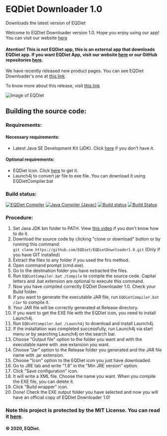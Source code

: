 # EQDiet Downloader 1.0
Downloads the latest version of EQDiet

Welcome to EQDiet Downloader version 1.0. Hope you enjoy using our app! You can visit our website [here](https://eqdiet.weebly.com)

#### Atention! This is not EQDiet app, this is an external app that downloads EQDiet app. If you want EQDiet App, visit our website [here](https://eqdiet.weebly.com/downloads.html) or our GitHub repositories [here](https://github.com/EQDiet).

We have recently released new product pages. You can see EQDiet Downloader's one at [this link](https://eqdiet.weebly.com/eqdiet-downloader.html)

To know more about this release, visit [this link](https://eqdiet.weebly.com/release-notes/released-eqdiet-downloader-10)

![Image of EQDiet](https://eqdiet.weebly.com/uploads/1/2/2/7/122786941/eqdiet_orig.png)

## Building the source code:

### Requirements:

#### Necessary requirements:

- Latest Java SE Development Kit (JDK). Click [here](https://lumi.gq/jdk) if you don't have it.

#### Optional requirements:

- EQDiet Icon. Click [here](https://drive.google.com/uc?export=download&id=1FTz1a2WWUdH8tjqEx7AUVdR1lHHBMxJK) to get it.
- Launch4j to convert jar file to exe file. You can download it using EQDietCompiler.bat

### Build status:
[![EQDiet Compiler](https://github.com/EQDiet/EQDietDownloader1.0/workflows/EQDiet%20Compiler/badge.svg)](https://github.com/EQDiet/EQDietDownloader1.0/actions?query=workflow%3A%22EQDiet+Compiler%22) [![Java Compiler (Javac)](https://github.com/EQDiet/EQDietDownloader1.0/workflows/Java%20Compiler%20(Javac)/badge.svg)](https://github.com/EQDiet/EQDietDownloader1.0/actions?query=workflow%3A%22Java+Compiler+%28Javac%29%22) [![Build status](https://ci.appveyor.com/api/projects/status/0enp7yw0ipq03p3n?svg=true)](https://ci.appveyor.com/project/EQDiet/EQDietDownloader1-0) [![Build Status](https://dev.azure.com/EQDiet/GitHub/_apis/build/status/EQDiet.EQDietDownloader1.0?branchName=master)](https://dev.azure.com/EQDiet/GitHub/_build/latest?definitionId=3&branchName=master)

### Procedure:

1. Set Java JDK bin folder to PATH. View [this video](https://www.youtube.com/watch?v=vhBNV8no4CI) if you don't know how to do it.
2. Download the source code by clicking "clone or download" button or by running this command:                          
`git clone https://github.com/EQDiet/EQDietDownloader1.0.git` (Only if you have GIT installed)
3. Extract the files to any folder if you used the firs method.
4. Open command prompt (cmd.exe).
5. Go to the destination folder you have extracted the files.
6. Run `EQDietCompiler.bat /Compile` to compile the source code. Capital letters and .bat extension are optional to execute this command.
7. Now you have compiled correctly EQDiet Downloader 1.0. Check your Build folder.
8. If you want to generate the executable JAR file, run `EQDietCompiler.bat /Jar` to compile it.
9. Your JAR file will be correctly generated at Release directory.
10. If you want to get the EXE file with the EQDiet icon, you need to install Launch4j.
11. Run `EQDietCompiler.bat /Launch4j` to download and install Launch4j.
12. If the installation was completed successfully, run Launch4j via start menu or by searching Launch4j on the search bar.
11. Choose "Output file" option to the folder you want and with the executable name with .exe extansion you want.
12. Choose "Jar" option to the Release folder you generated and the JAR file name with .jar extension.
13. Choose "Icon" option to the EQDiet icon you just have downloaded.
14. Go to JRE tab and write "1.8" in the "Min JRE version" option.
15. Click "Save configuration" icon.
16. It will write a XML file. Choose the name you want. When you compile the EXE file, you can delete it.
17. Click "Build wrapper" icon.
18. Done! Check the EXE output folder you have selected and now you will have an official copy of EQDiet Downloader 1.0!

### Note this project is protected by the MIT License. You can read it [here](https://github.com/EQDiet/EQDietDownloader1.0/blob/master/LICENSE).
#### © 2020, EQDiet.
